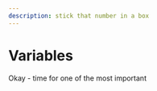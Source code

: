 ```yaml
---
description: stick that number in a box
---
```


# Variables

Okay - time for one of the most important
